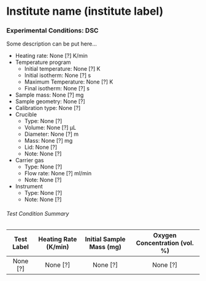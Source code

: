 # Institute name (institute label)

### Experimental Conditions: DSC
Some description can be put here...


* Heating rate: None [?] K/min
* Temperature program
  - Initial temperature: None [?] K
  - Initial isotherm: None [?] s
  - Maximum Temperature: None [?] K
  - Final isotherm: None [?] s
* Sample mass: None [?] mg
* Sample geometry: None [?]
* Calibration type: None [?]
* Crucible
  - Type: None [?]
  - Volume: None [?] µL
  - Diameter: None [?] m
  - Mass: None [?] mg
  - Lid: None [?]
  - Note: None [?]
* Carrier gas
  - Type: None [?]
  - Flow rate: None [?] ml/min
  - Note: None [?]
* Instrument
  - Type: None [?]
  - Note: None [?]

###### Test Condition Summary

| Test Label | Heating Rate (K/min) | Initial Sample Mass (mg) | Oxygen Concentration (vol. %) |
|:--------:|:--------:|:--------:|:--------:|
| None [?] | None [?] | None [?] | None [?] |
